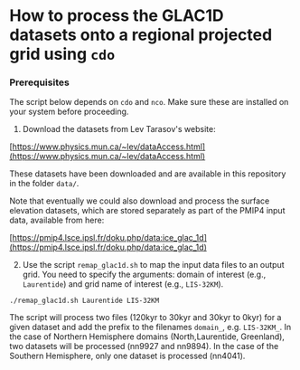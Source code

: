 # How to process the GLAC1D datasets onto a regional projected grid using `cdo`

### Prerequisites

The script below depends on `cdo` and `nco`. Make sure these are installed on your system before proceeding.


1. Download the datasets from Lev Tarasov's website:

[https://www.physics.mun.ca/~lev/dataAccess.html](https://www.physics.mun.ca/~lev/dataAccess.html)

These datasets have been downloaded and are available in this repository in the folder `data/`. 

Note that eventually we could also download and process the surface elevation datasets, which are stored separately as part of the PMIP4 input data, available from here:

[https://pmip4.lsce.ipsl.fr/doku.php/data:ice_glac_1d](https://pmip4.lsce.ipsl.fr/doku.php/data:ice_glac_1d)

2. Use the script `remap_glac1d.sh` to map the input data files to an output grid. You need to specify the arguments: domain of interest (e.g., `Laurentide`) and grid name of interest (e.g., `LIS-32KM`). 

```
./remap_glac1d.sh Laurentide LIS-32KM
```

The script will process two files (120kyr to 30kyr and 30kyr to 0kyr) for a given dataset and add the prefix to the filenames `domain_`, e.g. `LIS-32KM_`. In the case of Northern Hemisphere domains (North,Laurentide, Greenland), two datasets will be processed (nn9927 and nn9894). In the case of the Southern Hemisphere, only one dataset is processed (nn4041).
